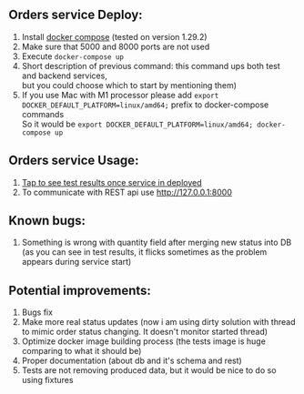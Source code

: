 ## Orders service Deploy:

1. Install [docker compose](https://docs.docker.com/compose/install/) (tested on version 1.29.2)
2. Make sure that 5000 and 8000 ports are not used
3. Execute `docker-compose up` 
4. Short description of previous command: this command ups both test and backend services, <br />but you could choose which to start by mentioning them)
5. If you use Mac with M1 processor please add ` export DOCKER_DEFAULT_PLATFORM=linux/amd64; ` prefix to docker-compose commands <br />So it would be `export DOCKER_DEFAULT_PLATFORM=linux/amd64; docker-compose up` 
## Orders service Usage:
1. [Tap to see test results once service in deployed](http://127.0.0.1:8000)
2. To communicate with REST api use http://127.0.0.1:8000

## Known bugs: 
1. Something is wrong with quantity field after merging new status into DB (as you can see in test results, it flicks sometimes as the problem appears during service start)

## Potential improvements:
1. Bugs fix
2. Make more real status updates (now i am using dirty solution with thread to mimic order status changing. It doesn't monitor started thread)
3. Optimize docker image building process (the tests image is huge comparing to what it should be)
4. Proper documentation (about db and it's schema and rest)
5. Tests are not removing produced data, but it would be nice to do so using fixtures